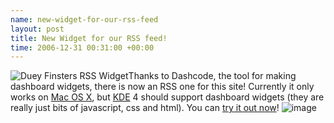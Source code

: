 ```yaml
--- 
name: new-widget-for-our-rss-feed 
layout: post 
title: New Widget for our RSS feed! 
time: 2006-12-31 00:31:00 +00:00 
--- 
```

![Duey Finsters RSS
Widget](http://img216.imageshack.us/img216/1396/picture2tn0.png "Duey Finsters RSS Widget")Thanks
to Dashcode, the tool for making dashboard widgets, there is now an RSS
one for this site! Currently it only works on [Mac OS
X](http://www.apple.com/macosx/leopard/index.html "Mac OS X"), but
[KDE](http://www.kde.org "K Desktop Enviroment") 4 should support
dashboard widgets (they are really just bits of javascript, css and
html). You can [try it out
now](http://www.dueyfinster.eu/about/widget/ "Duey Finsters Widget")!
![image](https://blogger.googleusercontent.com/tracker/7231752728434532377-6137015477048434063?l=neil.grogan.ie)
